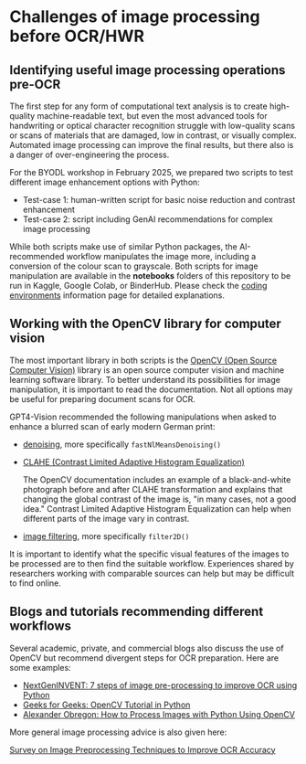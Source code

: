 # Challenges of image processing before OCR/HWR

## Identifying useful image processing operations pre-OCR

The first step for any form of computational text analysis is to create high-quality machine-readable text, but even the most advanced tools for handwriting or optical character recognition struggle with low-quality scans or scans of materials that are damaged, low in contrast, or visually complex. Automated image processing can improve the final results, but there also is a danger of over-engineering the process. 

For the BYODL workshop in February 2025, we prepared two scripts to test different image enhancement options with Python:

- Test-case 1: human-written script for basic noise reduction and contrast enhancement
- Test-case 2: script including GenAI recommendations for complex image processing

While both scripts make use of similar Python packages, the AI-recommended workflow manipulates the image more, including a conversion of the colour scan to grayscale. Both scripts for image manipulation are available in the **notebooks** folders of this repository to be run in Kaggle, Google Colab, or BinderHub. Please check the [coding environments](/docs/codingenvironments.html) information page for detailed explanations.

## Working with the OpenCV library for computer vision

The most important library in both scripts is the [OpenCV (Open Source Computer Vision)](https://docs.opencv.org/4.x/index.html) library is an open source computer vision and machine learning software library. To better understand its possibilities for image manipulation, it is important to read the documentation. Not all options may be useful for preparing document scans for OCR. 

GPT4-Vision recommended the following manipulations when asked to enhance a blurred scan of early modern German print:

- [denoising](https://docs.opencv.org/3.4/d1/d79/group__photo__denoise.html), more specifically ```fastNlMeansDenoising()```
- [CLAHE (Contrast Limited Adaptive Histogram Equalization)](https://docs.opencv.org/4.x/d5/daf/tutorial_py_histogram_equalization.html)

  The OpenCV documentation includes an example of a black-and-white photograph before and after CLAHE transformation and explains that changing the global contrast
  of the image is, "in many cases, not a good idea." Contrast Limited Adaptive Histogram Equalization can help when different parts of the image vary in contrast.

- [image filtering](https://docs.opencv.org/4.x/d4/d86/group__imgproc__filter.html), more specifically ```filter2D()```

It is important to identify what the specific visual features of the images to be processed are to then find the suitable workflow. Experiences shared by researchers working with comparable sources can help but may be difficult to find online.

## Blogs and tutorials recommending different workflows

Several academic, private, and commercial blogs also discuss the use of OpenCV but recommend divergent steps for OCR preparation. Here are some examples:

- [NextGenINVENT: 7 steps of image pre-processing to improve OCR using Python](https://nextgeninvent.com/blogs/7-steps-of-image-pre-processing-to-improve-ocr-using-python-2/)
- [Geeks for Geeks: OpenCV Tutorial in Python](https://www.geeksforgeeks.org/opencv-python-tutorial/)
- [Alexander Obregon: How to Process Images with Python Using OpenCV](https://medium.com/@AlexanderObregon/how-to-process-images-with-python-using-opencv-6894010d78e4)

More general image processing advice is also given here:

[Survey on Image Preprocessing Techniques to Improve OCR Accuracy](https://medium.com/technovators/survey-on-image-preprocessing-techniques-to-improve-ocr-accuracy-616ddb931b76)

